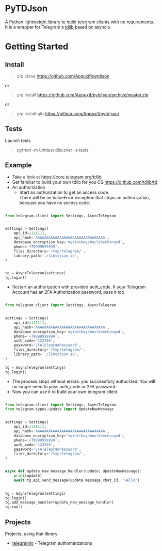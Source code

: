 # PyTDJson

A Python lightweight library to build telegram clients with no requirements.  
It is a wrapper for Telegram's [tdlib](https://core.telegram.org/tdlib) based on asyncio.

# Getting Started

## Install
> pip clone https://github.com/Appuxif/pytdjson  

or

> pip install https://github.com/Appuxif/pytdjson/archive/master.zip  

or 

> pip install git+https://github.com/Appuxif/pytdjson/

## Tests

Launch tests

> python -m unittest discover -s tests

## Example

* Take a look at https://core.telegram.org/tdlib
* Get familiar to build your own tdlib for you OS https://github.com/tdlib/td
* An authorization  
  * Start an authorization to get an access code.  
    There will be an ValueError exception that stops an authorization, because you have no access code.  

```py

from telegram.client import Settings, AsyncTelegram


settings = Settings(
    api_id=1111111,
    api_hash='AAAAAAAAAAAAAAAAAAAAAAAAAAAAAAAA',
    database_encryption_key='mytestkeyshouldbechanged',
    phone='+79999999999',
    files_directory='/tmp/telegram/',
    library_path='./libtdjson.so',
)


tg = AsyncTelegram(settings)
tg.login()

```

  * Restart an authorization with provided auth_code. 
  If your Telegram Account has an 2FA Authorization password, pass it too.  

```py

from telegram.client import Settings, AsyncTelegram


settings = Settings(
    api_id=1111111,
    api_hash='AAAAAAAAAAAAAAAAAAAAAAAAAAAAAAAA',
    database_encryption_key='mytestkeyshouldbechanged',
    phone='+79999999999',
    auth_code='123456',
    password='2FATelegramPassword',
    files_directory='/tmp/telegram/',
    library_path='./libtdjson.so',
)

tg = AsyncTelegram(settings)
tg.login()

```


  * The process stops without errors: you successfully authorized! You will no longer need to pass auth_code or 2FA password. 
  * Now you can use it to build your own telegram client   

```py

from telegram.client import Settings, AsyncTelegram
from telegram.types.update import UpdateNewMessage


settings = Settings(
    api_id=1111111,
    api_hash='AAAAAAAAAAAAAAAAAAAAAAAAAAAAAAAA',
    database_encryption_key='mytestkeyshouldbechanged',
    phone='+79999999999',
    auth_code='123456',
    password='2FATelegramPassword',
    files_directory='/tmp/telegram/',
)


async def update_new_message_handler(update: UpdateNewMessage):
    print(update)
    await tg.api.send_message(update.message.chat_id, 'Hello')

    
tg = AsyncTelegram(settings)
tg.login()
tg.add_message_handler(update_new_message_handler)
tg.run()

```

## Projects
Projects, using that library  

* [telegramio](https://telegramio.ru) - Telegram authomatizations
